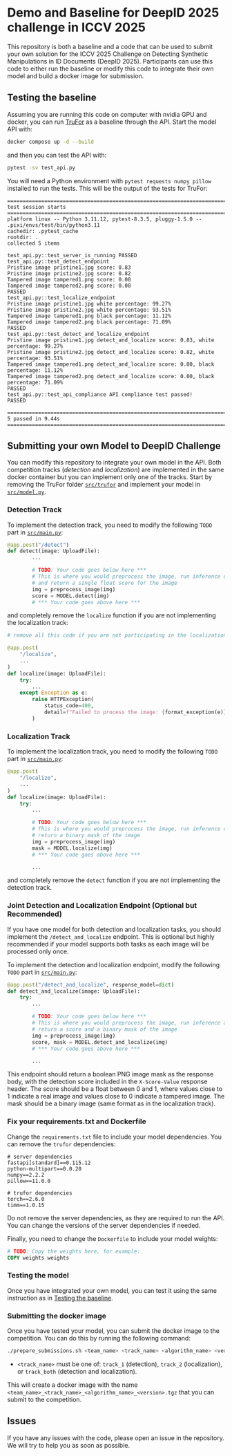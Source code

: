 <!--
SPDX-FileCopyrightText: 2025 Idiap Research Institute <contact@idiap.ch>
SPDX-FileContributor: Amir Mohammadi  <amir.mohammadi@idiap.ch>

SPDX-License-Identifier: MIT
-->

# Demo and Baseline for DeepID 2025 challenge in ICCV 2025

This repository is both a baseline and a code that can be used to submit your own solution for the ICCV 2025 Challenge on Detecting Synthetic Manipulations in ID Documents (DeepID 2025).
Participants can use this code to either run the baseline or modify this code to integrate their own model and build a docker image for submission.

## Testing the baseline

Assuming you are running this code on computer with nvidia GPU and docker, you can run [TruFor](https://github.com/grip-unina/TruFor) as a baseline through the API. Start the model API with:

```bash
docker compose up -d --build
```

and then you can test the API with:

```bash
pytest -sv test_api.py
```

You will need a Python environment with `pytest requests numpy pillow` installed to run the tests. This will be the output of the tests for TruFor:

```text
===================================================================================== test session starts =====================================================================================
platform linux -- Python 3.11.12, pytest-8.3.5, pluggy-1.5.0 -- .pixi/envs/test/bin/python3.11
cachedir: .pytest_cache
rootdir: .
collected 5 items                                                                                                                                                

test_api.py::test_server_is_running PASSED
test_api.py::test_detect_endpoint 
Pristine image pristine1.jpg score: 0.83
Pristine image pristine2.jpg score: 0.82
Tampered image tampered1.png score: 0.00
Tampered image tampered2.png score: 0.00
PASSED
test_api.py::test_localize_endpoint 
Pristine image pristine1.jpg white percentage: 99.27%
Pristine image pristine2.jpg white percentage: 93.51%
Tampered image tampered1.png black percentage: 11.12%
Tampered image tampered2.png black percentage: 71.09%
PASSED
test_api.py::test_detect_and_localize_endpoint 
Pristine image pristine1.jpg detect_and_localize score: 0.83, white percentage: 99.27%
Pristine image pristine2.jpg detect_and_localize score: 0.82, white percentage: 93.51%
Tampered image tampered1.png detect_and_localize score: 0.00, black percentage: 11.12%
Tampered image tampered2.png detect_and_localize score: 0.00, black percentage: 71.09%
PASSED
test_api.py::test_api_compliance API compliance test passed!
PASSED

======================================================================= 5 passed in 9.44s ========================================================================
```

## Submitting your own Model to DeepID Challenge

You can modify this repository to integrate your own model in the API.
Both competition tracks (*detection* and *localization*) are implemented in the same docker container but you can implement only one of the tracks.
Start by removing the TruFor folder [`src/trufor`](src/trufor/) and implement your model in [`src/model.py`](src/model.py).

### Detection Track

To implement the detection track, you need to modify the following `TODO` part in [`src/main.py`](src/main.py):

```python
@app.post("/detect")
def detect(image: UploadFile):
        ...

        # TODO: Your code goes below here ***
        # This is where you would preprocess the image, run inference on it,
        # and return a single float score for the image
        img = preprocess_image(img)
        score = MODEL.detect(img)
        # *** Your code goes above here ***
```

and completely remove the `localize` function if you are not implementing the localization track:

```python
# remove all this code if you are not participating in the localization track

@app.post(
    "/localize",
    ...
)
def localize(image: UploadFile):
    try:
        ...
    except Exception as e:
        raise HTTPException(
            status_code=400,
            detail=f"Failed to process the image: {format_exception(e)}",
        )
```

### Localization Track

To implement the localization track, you need to modify the following `TODO` part in [`src/main.py`](src/main.py):

```python
@app.post(
    "/localize",
    ...
)
def localize(image: UploadFile):
    try:
        ...

        # TODO: Your code goes below here ***
        # This is where you would preprocess the image, run inference on it, and
        # return a binary mask of the image
        img = preprocess_image(img)
        mask = MODEL.localize(img)
        # *** Your code goes above here ***

        ...
```

and completely remove the `detect` function if you are not implementing the detection track.

### Joint Detection and Localization Endpoint (Optional but Recommended)

If you have one model for both detection and localization tasks, you should implement the `/detect_and_localize` endpoint. This is optional but highly recommended if your model supports both tasks as each image will be processed only once.

To implement the detection and localization endpoint, modify the following `TODO` part in [`src/main.py`](src/main.py):

```python
@app.post("/detect_and_localize", response_model=dict)
def detect_and_localize(image: UploadFile):
    try:
        ...

        # TODO: Your code goes below here ***
        # This is where you would preprocess the image, run inference on it, and
        # return a score and a binary mask of the image
        img = preprocess_image(img)
        score, mask = MODEL.detect_and_localize(img)
        # *** Your code goes above here ***

        ...
```

This endpoint should return a boolean PNG image mask as the response body, with the detection score included in the `X-Score-Value` response header. The score should be a float between 0 and 1, where values close to 1 indicate a real image and values close to 0 indicate a tampered image. The mask should be a binary image (same format as in the localization track).

### Fix your requirements.txt and Dockerfile

Change the `requirements.txt` file to include your model dependencies. You can remove the `trufor` dependencies:

```text
# server dependencies
fastapi[standard]==0.115.12
python-multipart==0.0.20
numpy==2.2.2
pillow==11.0.0

# trufor dependencies
torch==2.6.0
timm==1.0.15
```

Do not remove the server dependencies, as they are required to run the API. You can change the versions of the server dependencies if needed.

Finally, you need to change the `Dockerfile` to include your model weights:

```dockerfile
# TODO: Copy the weights here, for example:
COPY weights weights
```

### Testing the model

Once you have integrated your own model, you can test it using the same instruction as in [Testing the baseline](#testing-the-baseline).

### Submitting the docker image

Once you have tested your model, you can submit the docker image to the competition. You can do this by running the following command:

```bash
./prepare_submissions.sh <team_name> <track_name> <algorithm_name> <version>
```

- `<track_name>` must be one of: `track_1` (detection), `track_2` (localization), or `track_both` (detection and localization).

This will create a docker image with the name `<team_name>_<track_name>_<algorithm_name>_<version>.tgz` that you can submit to the competition.

## Issues

If you have any issues with the code, please open an issue in the repository. We will try to help you as soon as possible.
